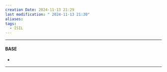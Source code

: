 ```yaml
---
creation Date: 2024-11-13 21:29
last modification: " 2024-11-13 21:30"
aliases: 
tags:
  - ISIL
---
```

___
#### BASE
- 
___

